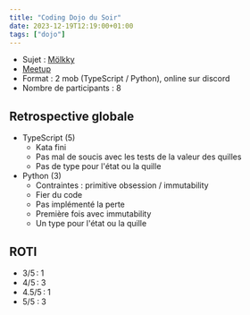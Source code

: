 ```yaml
---
title: "Coding Dojo du Soir"
date: 2023-12-19T12:19:00+01:00
tags: ["dojo"]
---
```


- Sujet : [Mölkky](https://www.meetup.com/fr-FR/software-craftsmanship-lyon/events/297718588/)
- [Meetup](https://www.meetup.com/fr-FR/software-craftsmanship-lyon/events/297718588/)
- Format : 2 mob (TypeScript / Python), online sur discord
- Nombre de participants : 8

## Retrospective globale

- TypeScript (5)
  - Kata fini
  - Pas mal de soucis avec les tests de la valeur des quilles
  - Pas de type pour l'état ou la quille
- Python (3)
  - Contraintes : primitive obsession / immutability
  - Fier du code
  - Pas implémenté la perte
  - Première fois avec immutability
  - Un type pour l'état ou la quille


## ROTI

- 3/5 : 1
- 4/5 : 3
- 4.5/5 : 1
- 5/5 : 3
